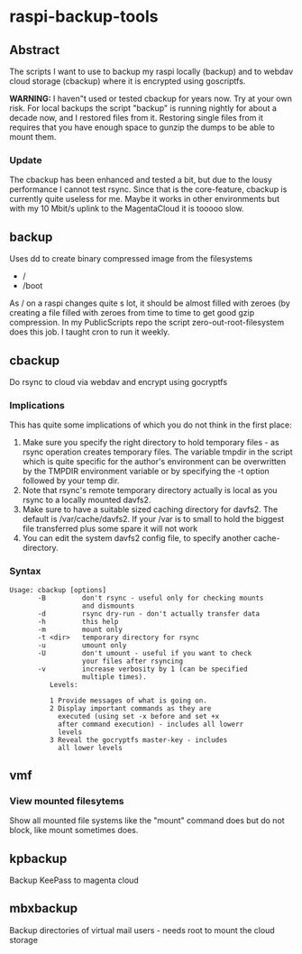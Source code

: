 # raspi-backup-tools
## Abstract
The scripts I want to use to backup my raspi locally (backup) and to webdav cloud storage (cbackup) where it is encrypted using goscriptfs.

**WARNING:**
I haven"t used or tested cbackup for years now. Try at your own risk. For local backups the script "backup" is running 
nightly for about a decade now, and I restored files from it. Restoring single files from it requires that you have enough space to gunzip the dumps to be able to mount them.

### Update
The cbackup has been enhanced
and tested a bit, but due to
the lousy performance I
cannot test rsync. Since that
is the core-feature, cbackup 
is currently quite useless for
me. Maybe it works in other
environments but with my
10 Mbit/s
uplink to the MagentaCloud it is tooooo slow.

## backup
Uses dd to create binary 
compressed image from the filesystems
- /
- /boot

As / on a raspi changes quite
s lot, it should be almost
filled with zeroes (by
creating a file filled with 
zeroes from time to time to 
get good gzip compression. In
my PublicScripts repo the script
zero-out-root-filesystem does
this job. I taught cron to
run it weekly.


## cbackup
Do rsync to cloud via webdav and encrypt using gocryptfs

### Implications
This has quite some implications of which you do not
think in the first place:
1. Make sure you specify the right directory to hold temporary files - as rsync operation creates temporary files. The variable tmpdir in the script which is quite specific for the author's environment can be overwritten by the TMPDIR environment variable or by specifying the -t option followed by your temp dir.
1. Note that rsync's remote temporary directory actually is local as you rsync to a locally mounted davfs2.
1. Make sure to have a suitable sized caching directory for davfs2. The default is /var/cache/davfs2. If your /var is to small to hold the biggest file transferred plus some spare it will not work
1. You can edit the system davfs2 config file, to specify another cache-directory.

### Syntax
```
Usage: cbackup [options]
       -B         don't rsync - useful only for checking mounts
                  and dismounts
       -d         rsync dry-run - don't actually transfer data
       -h         this help
       -m         mount only
       -t <dir>   temporary directory for rsync
       -u         umount only
       -U         don't umount - useful if you want to check
                  your files after rsyncing
       -v         increase verbosity by 1 (can be specified 
                  multiple times).
		  Levels:

		  1 Provide messages of what is going on. 
		  2 Display important commands as they are 
		    executed (using set -x before and set +x 
		    after command execution) - includes all lowerr
		    levels
		  3 Reveal the gocryptfs master-key - includes
		    all lower levels
```

## vmf
### View mounted filesytems
Show all mounted file systems
like the "mount" command does
but do not block, like mount
sometimes does.

## kpbackup
Backup KeePass to magenta
cloud

## mbxbackup
Backup directories of virtual
mail users - needs root to mount
the cloud storage
